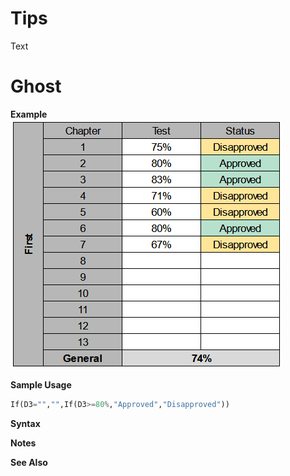 # Tips
Text

# Ghost
**Example**<br>
<img src="mainTable.png">

**Sample Usage**<br>
```python
If(D3="","",If(D3>=80%,"Approved","Disapproved"))
```

**Syntax**<br>

**Notes**<br>

**See Also**<br>
